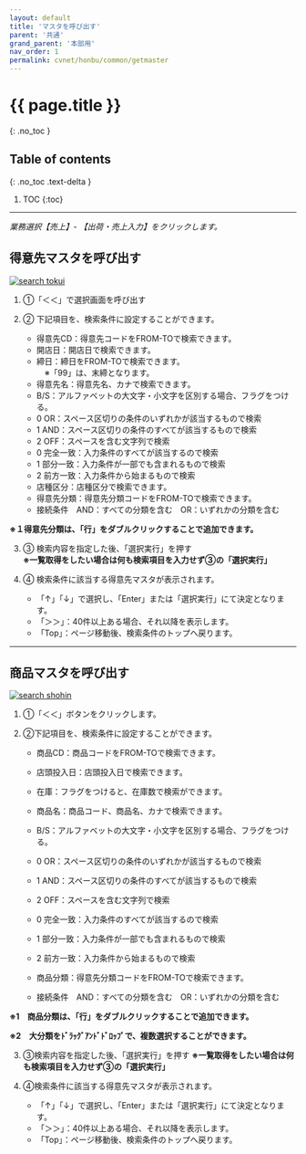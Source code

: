```yaml
---
layout: default
title: 'マスタを呼び出す'
parent: '共通'
grand_parent: '本部用'
nav_order: 1
permalink: cvnet/honbu/common/getmaster
---
```


# {{ page.title }}
{: .no_toc }

## Table of contents
{: .no_toc .text-delta }

1. TOC
{:toc}

---

*業務選択【売上】- 【出荷・売上入力】をクリックします。*

## 得意先マスタを呼び出す

<a href="/docs/1-HONBU/img/01-common/getmaster-tokui.PNG" target="_blank">
<img src="/docs/1-HONBU/img/01-common/getmaster-tokui.PNG" alt="search tokui">
</a>

1. ①「＜＜」で選択画面を呼び出す

2. ② 下記項目を、検索条件に設定することができます。
    - 得意先CD：得意先コードをFROM-TOで検索できます。
    - 開店日：開店日で検索できます。
    - 締日：締日をFROM-TOで検索できます。<br>
    　※「99」は、末締となります。
    - 得意先名：得意先名、カナで検索できます。
    - B/S：アルファベットの大文字・小文字を区別する場合、フラグをつける。
    - 0 OR：スペース区切りの条件のいずれかが該当するもので検索
    - 1 AND：スペース区切りの条件のすべてが該当するもので検索
    - 2 OFF：スペースを含む文字列で検索
    - 0 完全一致：入力条件のすべてが該当するので検索
    - 1 部分一致：入力条件が一部でも含まれるもので検索
    - 2 前方一致：入力条件から始まるもので検索
    - 店種区分：店種区分で検索できます。
    - 得意先分類：得意先分類コードをFROM-TOで検索できます。
    - 接続条件　AND：すべての分類を含む　OR：いずれかの分類を含む

**※１得意先分類は、「行」をダブルクリックすることで追加できます。**

3. ③ 検索内容を指定した後、「選択実行」を押す <br>
**※一覧取得をしたい場合は何も検索項目を入力せず③の「選択実行」**

4. ④ 検索条件に該当する得意先マスタが表示されます。<br>
    - 「↑」「↓」で選択し、「Enter」または「選択実行」にて決定となります。
    - 「＞＞」：40件以上ある場合、それ以降を表示します。
    - 「Top」：ページ移動後、検索条件のトップへ戻ります。

---

## 商品マスタを呼び出す

<a href="/docs/1-HONBU/img/01-common/getmaster-shohin.PNG" target="_blank">
<img src="/docs/1-HONBU/img/01-common/getmaster-shohin.PNG" alt="search shohin">
</a>

1. ①「＜＜」ボタンをクリックします。

2. ②下記項目を、検索条件に設定することができます。
    - 商品CD：商品コードをFROM-TOで検索できます。
    - 店頭投入日：店頭投入日で検索できます。
    - 在庫：フラグをつけると、在庫数で検索ができます。
    - 商品名：商品コード、商品名、カナで検索できます。
    - B/S：アルファベットの大文字・小文字を区別する場合、フラグをつける。
    - 0 OR：スペース区切りの条件のいずれかが該当するもので検索
    - 1 AND：スペース区切りの条件のすべてが該当するもので検索
    - 2 OFF：スペースを含む文字列で検索
    - 0 完全一致：入力条件のすべてが該当するので検索
    - 1 部分一致：入力条件が一部でも含まれるもので検索
    - 2 前方一致：入力条件から始まるもので検索

    - 商品分類：得意先分類コードをFROM-TOで検索できます。
    - 接続条件　AND：すべての分類を含む　OR：いずれかの分類を含む

**※1　商品分類は、「行」をダブルクリックすることで追加できます。**

**※2　大分類をﾄﾞﾗｯｸﾞｱﾝﾄﾞﾄﾞﾛｯﾌﾟで、複数選択することができます。**

3. ③検索内容を指定した後、「選択実行」を押す
**※一覧取得をしたい場合は何も検索項目を入力せず③の「選択実行」**

4. ④検索条件に該当する得意先マスタが表示されます。
    - 「↑」「↓」で選択し、「Enter」または「選択実行」にて決定となります。
    - 「＞＞」：40件以上ある場合、それ以降を表示します。
    - 「Top」：ページ移動後、検索条件のトップへ戻ります。